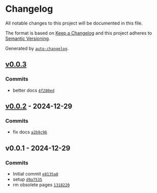 # Changelog

All notable changes to this project will be documented in this file.

The format is based on [Keep a Changelog](https://keepachangelog.com/en/1.0.0/)
and this project adheres to [Semantic Versioning](https://semver.org/spec/v2.0.0.html).

Generated by [`auto-changelog`](https://github.com/CookPete/auto-changelog).

## [v0.0.3](https://github.com/substrate-system/is-ip/compare/v0.0.2...v0.0.3)

### Commits

- better docs [`4f280ed`](https://github.com/substrate-system/is-ip/commit/4f280eda086acfa0b00bceb345e596a5a8b4948f)

## [v0.0.2](https://github.com/substrate-system/is-ip/compare/v0.0.1...v0.0.2) - 2024-12-29

### Commits

- fix docs [`a2b9c96`](https://github.com/substrate-system/is-ip/commit/a2b9c96a2ccf9df74be5fb80d6359a212f2847d7)

## v0.0.1 - 2024-12-29

### Commits

- Initial commit [`e8135a8`](https://github.com/substrate-system/is-ip/commit/e8135a89f45de38cc8c59b885690f591308f4d09)
- setup [`d9a7535`](https://github.com/substrate-system/is-ip/commit/d9a75354029ba711271aa46c4c7055833361d67a)
- rm obsolete pages [`1318220`](https://github.com/substrate-system/is-ip/commit/13182209b0ab76e13c053793ae3ea93d49a3fe94)
